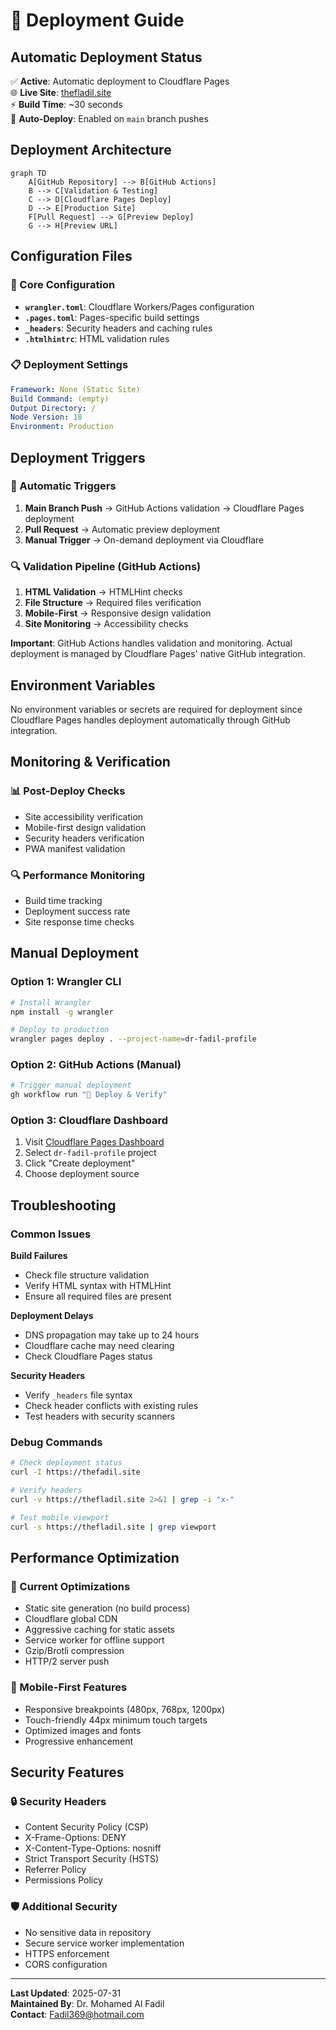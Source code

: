 # 🚀 Deployment Guide

## Automatic Deployment Status

✅ **Active**: Automatic deployment to Cloudflare Pages  
🌐 **Live Site**: [thefladil.site](https://thefladil.site)  
⚡ **Build Time**: ~30 seconds  
🔄 **Auto-Deploy**: Enabled on `main` branch pushes  

## Deployment Architecture

```mermaid
graph TD
    A[GitHub Repository] --> B[GitHub Actions]
    B --> C[Validation & Testing]
    C --> D[Cloudflare Pages Deploy]
    D --> E[Production Site]
    F[Pull Request] --> G[Preview Deploy]
    G --> H[Preview URL]
```

## Configuration Files

### 🔧 Core Configuration
- **`wrangler.toml`**: Cloudflare Workers/Pages configuration
- **`.pages.toml`**: Pages-specific build settings
- **`_headers`**: Security headers and caching rules
- **`.htmlhintrc`**: HTML validation rules

### 📋 Deployment Settings
```yaml
Framework: None (Static Site)
Build Command: (empty)
Output Directory: /
Node Version: 18
Environment: Production
```

## Deployment Triggers

### 🚦 Automatic Triggers
1. **Main Branch Push** → GitHub Actions validation → Cloudflare Pages deployment
2. **Pull Request** → Automatic preview deployment
3. **Manual Trigger** → On-demand deployment via Cloudflare

### 🔍 Validation Pipeline (GitHub Actions)
1. **HTML Validation** → HTMLHint checks
2. **File Structure** → Required files verification
3. **Mobile-First** → Responsive design validation
4. **Site Monitoring** → Accessibility checks

**Important**: GitHub Actions handles validation and monitoring. Actual deployment is managed by Cloudflare Pages' native GitHub integration.

## Environment Variables

No environment variables or secrets are required for deployment since Cloudflare Pages handles deployment automatically through GitHub integration.

## Monitoring & Verification

### 📊 Post-Deploy Checks
- Site accessibility verification
- Mobile-first design validation
- Security headers verification
- PWA manifest validation

### 🔍 Performance Monitoring
- Build time tracking
- Deployment success rate
- Site response time checks

## Manual Deployment

### Option 1: Wrangler CLI
```bash
# Install Wrangler
npm install -g wrangler

# Deploy to production
wrangler pages deploy . --project-name=dr-fadil-profile
```

### Option 2: GitHub Actions (Manual)
```bash
# Trigger manual deployment
gh workflow run "🚀 Deploy & Verify"
```

### Option 3: Cloudflare Dashboard
1. Visit [Cloudflare Pages Dashboard](https://dash.cloudflare.com/pages)
2. Select `dr-fadil-profile` project
3. Click "Create deployment"
4. Choose deployment source

## Troubleshooting

### Common Issues

**Build Failures**
- Check file structure validation
- Verify HTML syntax with HTMLHint
- Ensure all required files are present

**Deployment Delays**
- DNS propagation may take up to 24 hours
- Cloudflare cache may need clearing
- Check Cloudflare Pages status

**Security Headers**
- Verify `_headers` file syntax
- Check header conflicts with existing rules
- Test headers with security scanners

### Debug Commands
```bash
# Check deployment status
curl -I https://thefadil.site

# Verify headers
curl -v https://thefladil.site 2>&1 | grep -i "x-"

# Test mobile viewport
curl -s https://thefladil.site | grep viewport
```

## Performance Optimization

### 🚀 Current Optimizations
- Static site generation (no build process)
- Cloudflare global CDN
- Aggressive caching for static assets
- Service worker for offline support
- Gzip/Brotli compression
- HTTP/2 server push

### 📱 Mobile-First Features
- Responsive breakpoints (480px, 768px, 1200px)
- Touch-friendly 44px minimum touch targets
- Optimized images and fonts
- Progressive enhancement

## Security Features

### 🔒 Security Headers
- Content Security Policy (CSP)
- X-Frame-Options: DENY
- X-Content-Type-Options: nosniff
- Strict Transport Security (HSTS)
- Referrer Policy
- Permissions Policy

### 🛡️ Additional Security
- No sensitive data in repository
- Secure service worker implementation
- HTTPS enforcement
- CORS configuration

---

**Last Updated**: 2025-07-31  
**Maintained By**: Dr. Mohamed Al Fadil  
**Contact**: [Fadil369@hotmail.com](mailto:Fadil369@hotmail.com)